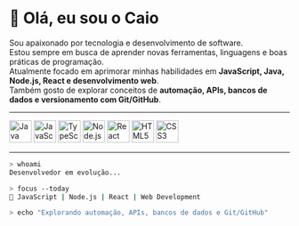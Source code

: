 # 👋 Olá, eu sou o Caio  

Sou apaixonado por tecnologia e desenvolvimento de software.  
Estou sempre em busca de aprender novas ferramentas, linguagens e boas práticas de programação.  
Atualmente focado em aprimorar minhas habilidades em **JavaScript, Java, Node.js, React e desenvolvimento web**.  
Também gosto de explorar conceitos de **automação, APIs, bancos de dados e versionamento com Git/GitHub**.

---

<p align="left">
  <img src="https://cdn.jsdelivr.net/gh/devicons/devicon/icons/java/java-original.svg" alt="Java" width="40" height="40"/>
  <img src="https://cdn.jsdelivr.net/gh/devicons/devicon/icons/javascript/javascript-original.svg" alt="JavaScript" width="40" height="40"/>
  <img src="https://cdn.jsdelivr.net/gh/devicons/devicon/icons/typescript/typescript-original.svg" alt="TypeScript" width="40" height="40"/>
  <img src="https://cdn.jsdelivr.net/gh/devicons/devicon/icons/nodejs/nodejs-original.svg" alt="Node.js" width="40" height="40"/>
  <img src="https://cdn.jsdelivr.net/gh/devicons/devicon/icons/react/react-original.svg" alt="React" width="40" height="40"/>
  <img src="https://cdn.jsdelivr.net/gh/devicons/devicon/icons/html5/html5-original.svg" alt="HTML5" width="40" height="40"/>
  <img src="https://cdn.jsdelivr.net/gh/devicons/devicon/icons/css3/css3-original.svg" alt="CSS3" width="40" height="40"/>
</p>

---


```bash
> whoami
Desenvolvedor em evolução...  

> focus --today
🚀 JavaScript | Node.js | React | Web Development  

> echo "Explorando automação, APIs, bancos de dados e Git/GitHub"
